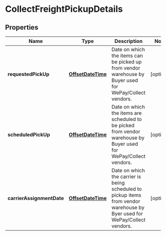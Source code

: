 # CollectFreightPickupDetails

## Properties
Name | Type | Description | Notes
------------ | ------------- | ------------- | -------------
**requestedPickUp** | [**OffsetDateTime**](OffsetDateTime.md) | Date on which the items can be picked up from vendor warehouse by Buyer used for WePay/Collect vendors. |  [optional]
**scheduledPickUp** | [**OffsetDateTime**](OffsetDateTime.md) | Date on which the items are scheduled to be picked from vendor warehouse by Buyer used for WePay/Collect vendors. |  [optional]
**carrierAssignmentDate** | [**OffsetDateTime**](OffsetDateTime.md) | Date on which the carrier is being scheduled to pickup items from vendor warehouse by Byer used for WePay/Collect vendors. |  [optional]
